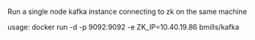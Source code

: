 Run a single node kafka instance connecting to zk on the same machine

usage:
docker run -d -p 9092:9092 -e ZK_IP=10.40.19.86 bmills/kafka
